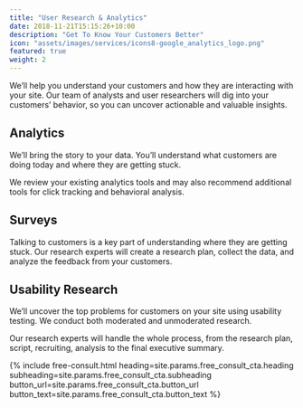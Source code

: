 ```yaml
---
title: "User Research & Analytics"
date: 2018-11-21T15:15:26+10:00
description: "Get To Know Your Customers Better"
icon: "assets/images/services/icons8-google_analytics_logo.png"
featured: true
weight: 2
---
```


We’ll help you understand your customers and how they are interacting with your site. Our team of analysts and user researchers will dig into your customers’ behavior, so you can uncover actionable and valuable insights.

## Analytics

We’ll bring the story to your data. You’ll understand what customers are doing today and where they are getting stuck.

We review your existing analytics tools and may also recommend additional tools for click tracking and behavioral analysis.

## Surveys

Talking to customers is a key part of understanding where they are getting stuck. Our research experts will create a research plan, collect the data, and analyze the feedback from your customers.

## Usability Research

We’ll uncover the top problems for customers on your site using usability testing. We conduct both moderated and unmoderated research.

Our research experts will handle the whole process, from the research plan, script, recruiting, analysis to the final executive summary.

{% include free-consult.html heading=site.params.free_consult_cta.heading
subheading=site.params.free_consult_cta.subheading
button_url=site.params.free_consult_cta.button_url
button_text=site.params.free_consult_cta.button_text %}
